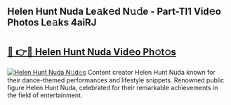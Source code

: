 ## Helen Hunt Nuda Le𝚊k𝚎d N𝚞𝚍e - Part-TI1 Vid𝚎o Photos Le𝚊ks 4aiRJ

# <h2><a href="http://fbbdhx.evod.top/?m=Helen+Hunt+Nuda">🔗 👉🔴 Helen Hunt Nuda Vid𝚎o Ph𝚘t𝚘s</a></h2>

[![Helen Hunt Nuda N𝚞d𝚎s](https://i.imgur.com/8V9OHl7.gif)](http://fbbdhx.evod.top/?m=Helen+Hunt+Nuda)
Content creator Helen Hunt Nuda known for their dance-themed performances and lifestyle snippets. Renowned public figure Helen Hunt Nuda, celebrated for their remarkable achievements in the field of entertainment. 
